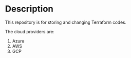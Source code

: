 # Description
This repository is for storing and changing Terraform codes.

The cloud providers are:
1. Azure
2. AWS
3. GCP

